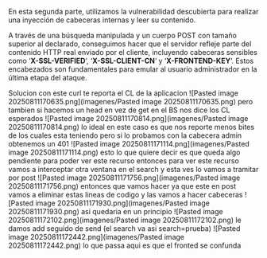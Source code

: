 En esta segunda parte, utilizamos la vulnerabilidad descubierta para realizar una inyección de cabeceras internas y leer su contenido.

A través de una búsqueda manipulada y un cuerpo POST con tamaño superior al declarado, conseguimos hacer que el servidor refleje parte del contenido HTTP real enviado por el cliente, incluyendo cabeceras sensibles como ‘**X-SSL-VERIFIED**‘, ‘**X-SSL-CLIENT-CN**‘ y ‘**X-FRONTEND-KEY**‘. Estos encabezados son fundamentales para emular al usuario administrador en la última etapa del ataque.

Solucion
con este curl te reporta el CL de la aplicacion
![Pasted image 20250811170635.png](imagenes/Pasted image 20250811170635.png)
pero tambien si hacemos un head en vez de get en el BS nos dice los CL esperados
![Pasted image 20250811170814.png](imagenes/Pasted image 20250811170814.png)
lo ideal en este caso es que nos reporte menos bites de los cuales esta teniendo pero si lo probamos con la cabecera admin obtenemos un 401
![Pasted image 20250811171114.png](imagenes/Pasted image 20250811171114.png)
esto lo que quiere decir es que queda algo pendiente para poder ver este recurso
entonces para ver este recurso vamos a interceptar otra ventana en el search y esta ves lo vamos a tramitar por post
![Pasted image 20250811171756.png](imagenes/Pasted image 20250811171756.png)
entonces que vamos hacer ya que este en post vamos a eliminar estas lineas de codigo y las vamos  a hacer cabeceras
![Pasted image 20250811171930.png](imagenes/Pasted image 20250811171930.png)
asi quedaria en un principio
![Pasted image 20250811172102.png](imagenes/Pasted image 20250811172102.png)
le damos add seguido de send (el search va asi search=prueba)
![Pasted image 20250811172442.png](imagenes/Pasted image 20250811172442.png)
lo que passa aqui es que el fronted se confunda